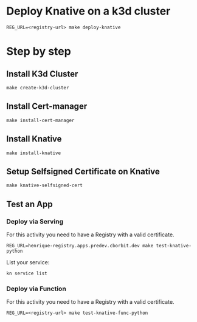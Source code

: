 # Deploy Knative on a k3d cluster

`REG_URL=<registry-url> make deploy-knative`

# Step by step

## Install K3d Cluster

`make create-k3d-cluster`

## Install Cert-manager

`make install-cert-manager`

## Install Knative

`make install-knative`

## Setup Selfsigned Certificate on Knative

`make knative-selfsigned-cert`

## Test an App

### Deploy via Serving

For this activity you need to have a Registry with a valid certificate.

`REG_URL=henrique-registry.apps.predev.cborbit.dev make test-knative-python`

List your service:

  `kn service list`

### Deploy via Function

For this activity you need to have a Registry with a valid certificate.

`REG_URL=<registry-url> make test-knative-func-python`
